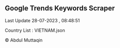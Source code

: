 

## Google Trends Keywords Scraper 
 
Last Update 28-07-2023 , 08:48:51

Country List :
VIETNAM.json



© Abdul Muttaqin 
